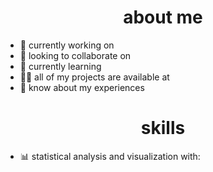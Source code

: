 <!--
**samttsummer/samttsummer** is a ✨ _special_ ✨ repository because its `README.md` (this file) appears on your GitHub profile. -->
<h1 align="center"></h1>
<h3 align="center"></h3>

<h1 align="center"> about me </h1>

- 🔭 currently working on
- 🤝 looking to collaborate on
- 🌱 currently learning
- 👨‍💻 all of my projects are available at
- 📄 know about my experiences

<h1 align="center"> skills </h1>

- 📊 statistical analysis and visualization with:
